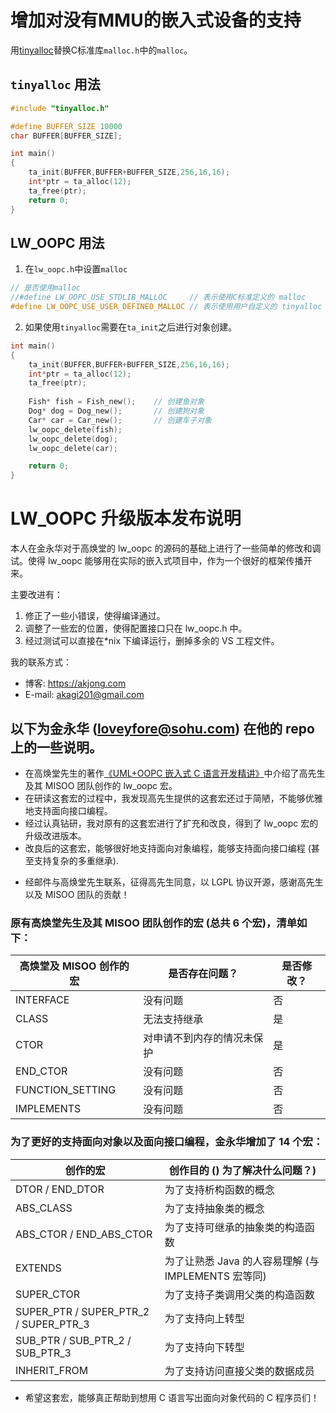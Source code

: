 增加对没有MMU的嵌入式设备的支持
=========================

用[tinyalloc](https://github.com/thi-ng/tinyalloc)替换C标准库`malloc.h`中的`malloc`。


## `tinyalloc` 用法
```c
#include "tinyalloc.h"

#define BUFFER_SIZE 10000
char BUFFER[BUFFER_SIZE];

int main()
{
    ta_init(BUFFER,BUFFER+BUFFER_SIZE,256,16,16);
    int*ptr = ta_alloc(12);
    ta_free(ptr);
    return 0;
}
```

## LW_OOPC 用法
1. 在`lw_oopc.h`中设置`malloc`
```c
// 是否使用malloc
//#define LW_OOPC_USE_STDLIB_MALLOC     // 表示使用C标准定义的 malloc
#define LW_OOPC_USE_USER_DEFINED_MALLOC // 表示使用用户自定义的 tinyalloc
```
2. 如果使用`tinyalloc`需要在`ta_init`之后进行对象创建。
```c
int main()
{
    ta_init(BUFFER,BUFFER+BUFFER_SIZE,256,16,16);
    int*ptr = ta_alloc(12);
    ta_free(ptr);
    
    Fish* fish = Fish_new();    // 创建鱼对象
    Dog* dog = Dog_new();       // 创建狗对象
    Car* car = Car_new();       // 创建车子对象
    lw_oopc_delete(fish);
    lw_oopc_delete(dog);
    lw_oopc_delete(car);

    return 0;
}
```



LW_OOPC 升级版本发布说明
=========================

本人在金永华对于高焕堂的 lw_oopc 的源码的基础上进行了一些简单的修改和调试。使得 lw_oopc 能够用在实际的嵌入式项目中，作为一个很好的框架传播开来。

主要改进有：
1. 修正了一些小错误，使得编译通过。
2. 调整了一些宏的位置，使得配置接口只在 lw_oopc.h 中。
3. 经过测试可以直接在*nix 下编译运行，删掉多余的 VS 工程文件。

我的联系方式：
* 博客: <https://akjong.com>
* E-mail: <akagi201@gmail.com>

## 以下为金永华 (loveyfore@sohu.com) 在他的 repo 上的一些说明。

* 在高焕堂先生的著作[《UML+OOPC 嵌入式 C 语言开发精讲》](doc/UML+OOPC嵌入式C语言开发精讲.pdf)中介绍了高先生及其 MISOO 团队创作的 lw_oopc 宏。
* 在研读这套宏的过程中，我发现高先生提供的这套宏还过于简陋，不能够优雅地支持面向接口编程。
* 经过认真钻研，我对原有的这套宏进行了扩充和改良，得到了 lw_oopc 宏的升级改进版本。
* 改良后的这套宏，能够很好地支持面向对象编程，能够支持面向接口编程 (甚至支持复杂的多重继承).

- 经邮件与高焕堂先生联系，征得高先生同意，以 LGPL 协议开源，感谢高先生以及 MISOO 团队的贡献！


### 原有高焕堂先生及其 MISOO 团队创作的宏 (总共 6 个宏)，清单如下：

高焕堂及 MISOO 创作的宏 | 是否存在问题？| 是否修改？
---- | ---- | ----- 
INTERFACE | 没有问题 | 否
CLASS | 无法支持继承 | 是
CTOR | 对申请不到内存的情况未保护 | 是
END_CTOR | 没有问题 | 否
FUNCTION_SETTING | 没有问题 | 否
IMPLEMENTS | 没有问题 | 否

### 为了更好的支持面向对象以及面向接口编程，金永华增加了 14 个宏：

创作的宏 | 创作目的 () 为了解决什么问题？)
---- | ----
DTOR / END_DTOR | 为了支持析构函数的概念
ABS_CLASS | 为了支持抽象类的概念
ABS_CTOR / END_ABS_CTOR | 为了支持可继承的抽象类的构造函数
EXTENDS | 为了让熟悉 Java 的人容易理解 (与 IMPLEMENTS 宏等同)
SUPER_CTOR | 为了支持子类调用父类的构造函数
SUPER_PTR / SUPER_PTR_2 / SUPER_PTR_3 | 为了支持向上转型
SUB_PTR / SUB_PTR_2 / SUB_PTR_3 | 为了支持向下转型
INHERIT_FROM | 为了支持访问直接父类的数据成员

* 希望这套宏，能够真正帮助到想用 C 语言写出面向对象代码的 C 程序员们！
